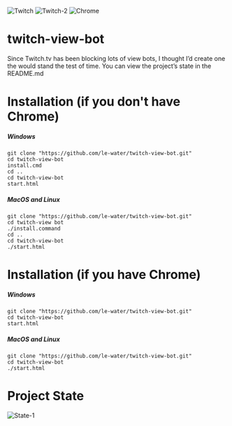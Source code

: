 ![Twitch](https://img.shields.io/badge/Twitch%20Views-Twitch%20Streams-Purple.svg)
![Twitch-2](https://img.shields.io/badge/Twitch%20Bot-View%20Bot-Purple.svg)
![Chrome](https://img.shields.io/badge/Powered%20By-Chrome-Orange.svg)

# twitch-view-bot
Since Twitch.tv has been blocking lots of view bots, I thought I’d create one the would stand the test of time. You can view the project’s state in the README.md

# Installation (if you don't have Chrome)
##### Windows

```
git clone "https://github.com/le-water/twitch-view-bot.git"
cd twitch-view-bot
install.cmd
cd ..
cd twitch-view-bot
start.html
```

##### MacOS and Linux

```
git clone "https://github.com/le-water/twitch-view-bot.git"
cd twitch-view bot
./install.command
cd ..
cd twitch-view-bot
./start.html
```

# Installation (if you have Chrome)
##### Windows

```
git clone "https://github.com/le-water/twitch-view-bot.git"
cd twitch-view-bot
start.html
```

##### MacOS and Linux

```
git clone "https://github.com/le-water/twitch-view-bot.git"
cd twitch-view-bot
./start.html
```

# Project State

![State-1](https://img.shields.io/badge/State-Not%20Ready%20for%20Use-Red.svg)
